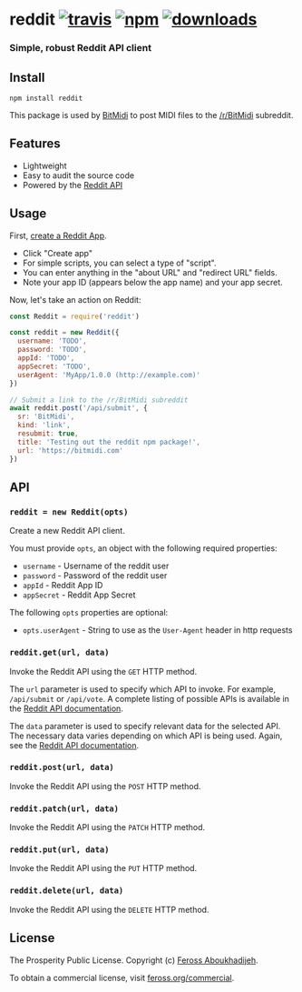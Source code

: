 # reddit [![travis][travis-image]][travis-url] [![npm][npm-image]][npm-url] [![downloads][downloads-image]][downloads-url]

[travis-image]: https://img.shields.io/travis/feross/reddit/master.svg
[travis-url]: https://travis-ci.org/feross/reddit
[npm-image]: https://img.shields.io/npm/v/reddit.svg
[npm-url]: https://npmjs.org/package/reddit
[downloads-image]: https://img.shields.io/npm/dm/reddit.svg
[downloads-url]: https://npmjs.org/package/reddit

### Simple, robust Reddit API client

## Install

```
npm install reddit
```

This package is used by [BitMidi](https://bitmidi.com) to post MIDI files to the [/r/BitMidi](https://www.reddit.com/r/BitMidi/) subreddit.

## Features

  - Lightweight
  - Easy to audit the source code
  - Powered by the [Reddit API](https://www.reddit.com/dev/api/)

## Usage

First, [create a Reddit App](https://www.reddit.com/prefs/apps).

- Click "Create app"
- For simple scripts, you can select a type of "script".
- You can enter anything in the "about URL" and "redirect URL" fields.
- Note your app ID (appears below the app name) and your app secret.

Now, let's take an action on Reddit:

```js
const Reddit = require('reddit')

const reddit = new Reddit({
  username: 'TODO',
  password: 'TODO',
  appId: 'TODO',
  appSecret: 'TODO',
  userAgent: 'MyApp/1.0.0 (http://example.com)'
})

// Submit a link to the /r/BitMidi subreddit
await reddit.post('/api/submit', {
  sr: 'BitMidi',
  kind: 'link',
  resubmit: true,
  title: 'Testing out the reddit npm package!',
  url: 'https://bitmidi.com'
})
```

## API

### `reddit = new Reddit(opts)`

Create a new Reddit API client.

You must provide `opts`, an object with the following required properties:

- `username` - Username of the reddit user
- `password` - Password of the reddit user
- `appId` - Reddit App ID
- `appSecret` - Reddit App Secret

The following `opts` properties are optional:

- `opts.userAgent` - String to use as the `User-Agent` header in http requests

### `reddit.get(url, data)`

Invoke the Reddit API using the `GET` HTTP method.

The `url` parameter is used to specify which API to invoke. For example, `/api/submit` or `/api/vote`. A complete listing of possible APIs is available in the [Reddit API documentation](https://www.reddit.com/dev/api/).

The `data` parameter is used to specify relevant data for the selected API. The necessary data varies depending on which API is being used. Again, see the [Reddit API documentation](https://www.reddit.com/dev/api/).

### `reddit.post(url, data)`

Invoke the Reddit API using the `POST` HTTP method.

### `reddit.patch(url, data)`

Invoke the Reddit API using the `PATCH` HTTP method.

### `reddit.put(url, data)`

Invoke the Reddit API using the `PUT` HTTP method.

### `reddit.delete(url, data)`

Invoke the Reddit API using the `DELETE` HTTP method.

## License

The Prosperity Public License. Copyright (c) [Feross Aboukhadijeh](http://feross.org).

To obtain a commercial license, visit [feross.org/commercial](https://feross.org/commercial).
